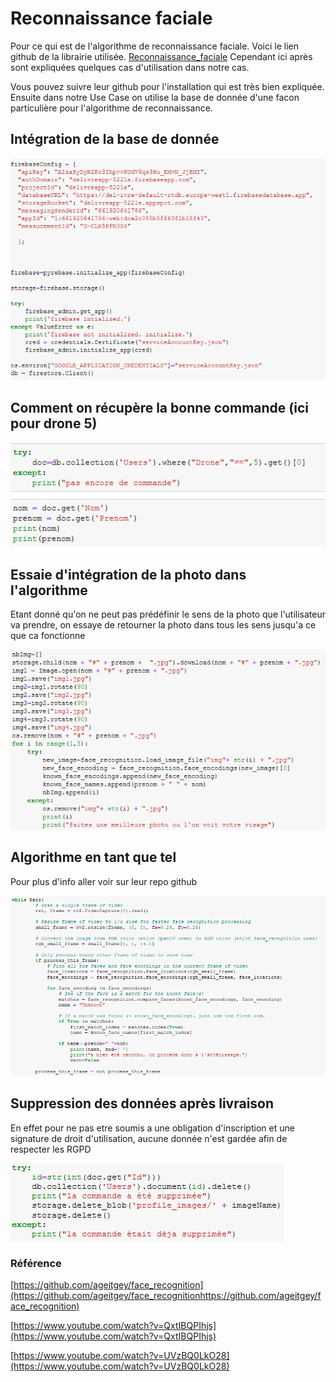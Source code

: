 # Reconnaissance faciale

Pour ce qui est de l'algorithme de reconnaissance faciale. Voici le lien github de la librairie utilisée. [Reconnaissance_faciale](https://github.com/ageitgey/face_recognition) Cependant ici après sont expliquées quelques cas d'utilisation dans notre cas.

Vous pouvez suivre leur github pour l'installation qui est très bien expliquée.
Ensuite dans notre Use Case on utilise la base de donnée d'une facon particulière pour l'algorithme de reconnaissance.

## Intégration de la base de donnée

![Intégration base de donnée](https://github.com/BasileAmeeuw/AppDroneDelivreur/blob/main/Image%20github/BDD/IntegrationBDD.png)

## Comment on récupère la bonne commande (ici pour drone 5)

![Recupération BDD](https://github.com/BasileAmeeuw/AppDroneDelivreur/blob/main/Image%20github/BDD/RecupBDD.png)

## Essaie d'intégration de la photo dans l'algorithme
Etant donné qu'on ne peut pas prédéfinir le sens de la photo que l'utilisateur va prendre, on essaye de retourner la photo dans tous les sens jusqu'a ce que ca fonctionne

![Rotation image](https://github.com/BasileAmeeuw/AppDroneDelivreur/blob/main/Image%20github/BDD/photo4face.png)

## Algorithme en tant que tel
Pour plus d'info aller voir sur leur repo github

![reco_algo](https://github.com/BasileAmeeuw/AppDroneDelivreur/blob/main/Image%20github/BDD/reco_algo.png)

## Suppression des données après livraison
En effet pour ne pas etre soumis a une obligation d'inscription et une signature de droit d'utilisation, aucune donnée n'est gardée afin de respecter les RGPD

![RGPD](https://github.com/BasileAmeeuw/AppDroneDelivreur/blob/main/Image%20github/BDD/suppressionBDD.png)

### Référence
[https://github.com/ageitgey/face_recognition](https://github.com/ageitgey/face_recognitionhttps://github.com/ageitgey/face_recognition)

[https://www.youtube.com/watch?v=QxtIBQPIhjs](https://www.youtube.com/watch?v=QxtIBQPIhjs)

[https://www.youtube.com/watch?v=UVzBQ0LkO28](https://www.youtube.com/watch?v=UVzBQ0LkO28)

